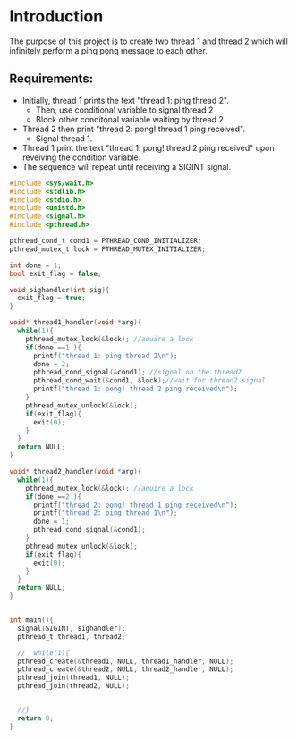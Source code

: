 # Introduction
  The purpose of this project is to create two thread 1 and thread 2 which will infinitely perform a ping pong message to each other.
  
## Requirements:
- Initially, thread 1 prints the text "thread 1: ping thread 2". 
  - Then, use conditional variable to signal thread 2
  - Block other conditonal variable waiting by thread 2
- Thread 2 then print "thread 2: pong! thread 1 ping received".
  - Signal thread 1.
- Thread 1 print the text "thread 1: pong! thread 2 ping received" upon reveiving the condition variable.
- The sequence will repeat until receiving a SIGINT signal.

```c
#include <sys/wait.h>
#include <stdlib.h>
#include <stdio.h>
#include <unistd.h>
#include <signal.h>
#include <pthread.h>

pthread_cond_t cond1 = PTHREAD_COND_INITIALIZER;
pthread_mutex_t lock = PTHREAD_MUTEX_INITIALIZER;

int done = 1;
bool exit_flag = false;

void sighandler(int sig){
  exit_flag = true;
}

void* thread1_handler(void *arg){
  while(1){
    pthread_mutex_lock(&lock); //aquire a lock
    if(done ==1 ){
      printf("thread 1: ping thread 2\n");
      done = 2;
      pthread_cond_signal(&cond1); //signal on the thread2
      pthread_cond_wait(&cond1, &lock);//wait for thread2 signal
      printf("thread 1: pong! thread 2 ping received\n");
    }
    pthread_mutex_unlock(&lock);
    if(exit_flag){
      exit(0);
    }
  }
  return NULL;
}

void* thread2_handler(void *arg){
  while(1){
    pthread_mutex_lock(&lock); //aquire a lock
    if(done ==2 ){
      printf("thread 2: pong! thread 1 ping received\n");
      printf("thread 2: ping thread 1\n");
      done = 1;
      pthread_cond_signal(&cond1);
    }
    pthread_mutex_unlock(&lock);
    if(exit_flag){
      exit(0);
    }
  }
  return NULL;
}


int main(){
  signal(SIGINT, sighandler);
  pthread_t thread1, thread2;

  //  while(1){
  pthread_create(&thread1, NULL, thread1_handler, NULL);
  pthread_create(&thread2, NULL, thread2_handler, NULL);
  pthread_join(thread1, NULL);
  pthread_join(thread2, NULL);


  //}
  return 0;
}
```
